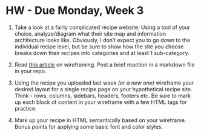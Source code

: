 # HW - Due Monday, Week 3

1. Take a look at a fairly complicated recipe website. Using a tool of your choice, analyze/diagram what their site map and information architecture looks like. Obviously, I don’t expect you to go down to the individual recipe level, but be sure to show how the site you choose breaks down their recipes into categories and at least 1 sub-category.

2. Read [this article](http://mediatemple.net/blog/tips/five-important-considerations-for-wireframing/?utm_source=weekly_newsletter&utm_medium=email&utm_campaign=aug17newsletter) on wireframing. Post a brief reaction in a markdown file in your repo.

3. Using the recipe you uploaded last week _(or a new one)_ wireframe your desired layout for a single recipe page on your hypothetical recipe site. Think - rows, columns, sidebars, headers, footers etc. Be sure to mark up each block of content in your wireframe with a few HTML tags for practice.

4. Mark up your recipe in HTML semantically based on your wireframe. Bonus points for applying some basic font and color styles.
